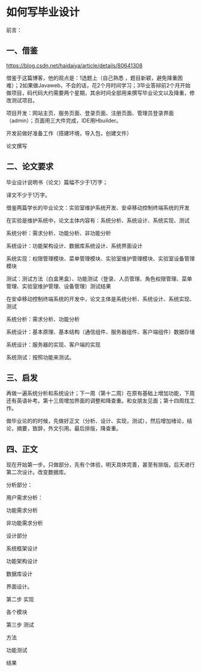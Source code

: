 # 如何写毕业设计

前言：

## 一、借鉴

https://blog.csdn.net/haidaiya/article/details/80641308

借鉴于这篇博客，他的观点是：1选题上（自己熟悉 ，题目新颖，避免降重困难）；2如果做Javaweb，不会的话，花2个月时间学习；3毕业答辩前2个月开始做项目，码代码大约需要两个星期，其余时间全部用来撰写毕业论文以及降重，修改测试项目。

项目开发：网站主页、服务页面、登录页面、注册页面、管理员登录界面（admin）；页面用三大件完成，IDE用Hbuilder。

开发前做好准备工作（搭建环境，导入包，创建文件）

论文撰写

 

## 二、论文要求

毕业设计说明书（论文）篇幅不少于1万字；

译文不少于1万字。

借鉴两篇学长的毕业论文：实验室维护系统开发、安卓移动控制终端系统的开发

 

在实验是维护系统中，论文主体内容有：系统分析、系统设计、系统实现、测试

系统分析：需求分析、功能分析、非功能分析

系统设计：功能架构设计、数据库系统设计、系统界面设计

系统实现：权限管理模块、菜单管理模块、实验室维护管理模块、实验室设备管理模块

测试：测试方法（白盒黑盒）、功能测试（登录、人员管理、角色权限管理、菜单管理、实验室维护管理、设备管理）测试结果

 

在安卓移动控制终端系统的开发中，论文主体是系统分析、系统设计、系统实现、测试

系统分析：需求分析、功能分析

系统设计：基本原理、基本结构（通信组件、服务器组件、客户端组件）数据存储

系统设计：服务器的实现、客户端的实现

系统测试：按照功能来测试。

 

## 三、启发

再做一遍系统分析和系统设计；下一周（第十二周）在原有基础上增加功能，下周还有英语补考。第十三周增加界面的调整和降查重。和女朋友见面；第十四周找工作。

做毕业论的的时候，先做好正文（分析、设计、实现，测试），然后增加绪论，结论，摘要，致辞，外文引用。最后排版，降查重。

 

## 四、正文

现在开始第一步。只做部分，先有个体验，明天具体完善，甚至有排版。后天进行第二次设计。改变数据库。

分析部分：

用户需求分析：

功能需求分析

非功能需求分析

设计部分

系统框架设计

功能架构设计

数据库设计

界面设计。

 

第二步 实现

各个模块

 

第三步 测试

方法

功能测试

结果

 

